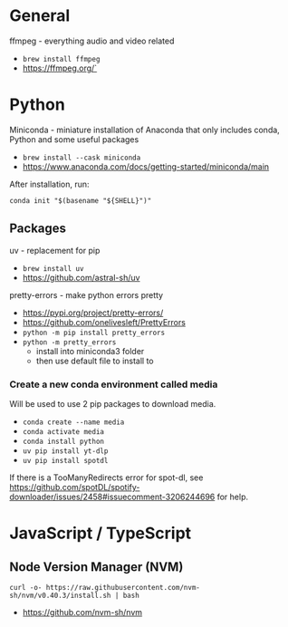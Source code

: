 # General

ffmpeg - everything audio and video related

- `brew install ffmpeg`
- https://ffmpeg.org/`

# Python

Miniconda - miniature installation of Anaconda that only includes conda, Python and some useful packages

- `brew install --cask miniconda`
- https://www.anaconda.com/docs/getting-started/miniconda/main

After installation, run:

```
conda init "$(basename "${SHELL}")"
```

## Packages

uv - replacement for pip

- `brew install uv`
- https://github.com/astral-sh/uv

pretty-errors - make python errors pretty

- https://pypi.org/project/pretty-errors/
- https://github.com/onelivesleft/PrettyErrors
- `python -m pip install pretty_errors`
- `python -m pretty_errors`
  - install into miniconda3 folder
  - then use default file to install to

### Create a new conda environment called media

Will be used to use 2 pip packages to download media.

- `conda create --name media`
- `conda activate media`
- `conda install python`
- `uv pip install yt-dlp`
- `uv pip install spotdl`

If there is a TooManyRedirects error for spot-dl, see https://github.com/spotDL/spotify-downloader/issues/2458#issuecomment-3206244696 for help.

# JavaScript / TypeScript

## Node Version Manager (NVM)

```
curl -o- https://raw.githubusercontent.com/nvm-sh/nvm/v0.40.3/install.sh | bash
```

- https://github.com/nvm-sh/nvm
